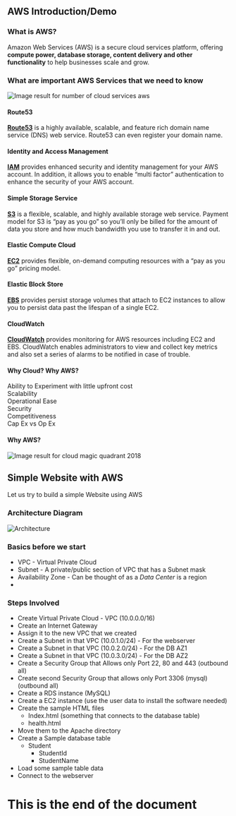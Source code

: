 ## AWS Introduction/Demo

### What is AWS?

Amazon Web Services (AWS) is a secure cloud services platform, offering **compute power, database storage, content delivery and other functionality** to help businesses scale and grow.


### What are important AWS Services that we need to know 

![Image result for number of cloud services aws](http://www.cyberphoton.com/wp-content/uploads/2016/02/aws-cloud-computing.jpg)

#### Route53

[**Route53**](http://aws.amazon.com/route53)  is a highly available, scalable, and feature rich domain name service (DNS) web service. Route53 can even register your domain name.

#### Identity and Access Management

[**IAM**](http://aws.amazon.com/iam/)  provides enhanced security and identity management for your AWS account. In addition, it allows you to enable “multi factor” authentication to enhance the security of your AWS account.

#### Simple Storage Service

[**S3**](http://aws.amazon.com/s3/)  is a flexible, scalable, and highly available storage web service. Payment model for S3 is “pay as you go” so you’ll only be billed for the amount of data you store and how much bandwidth you use to transfer it in and out.

#### Elastic Compute Cloud

[**EC2**](http://aws.amazon.com/ec2/)   provides flexible, on-demand computing resources with a “pay as you go” pricing model. 

#### Elastic Block Store

[**EBS**](http://aws.amazon.com/ebs/)  provides persist storage volumes that attach to EC2 instances to allow you to persist data past the lifespan of a single EC2. 

#### CloudWatch

[**CloudWatch**](http://aws.amazon.com/cloudwatch/)  provides monitoring for AWS resources including EC2 and EBS. CloudWatch enables administrators to view and collect key metrics and also set a series of alarms to be notified in case of trouble.

#### Why Cloud? Why AWS? 
Ability to Experiment with little upfront cost<br>
Scalability<br>
Operational Ease<br>
Security<br>
Competitiveness<br>
Cap Ex vs Op Ex<br>

#### Why AWS?
![Image result for cloud magic quadrant 2018](https://regmedia.co.uk/2018/05/29/gartner_iaas_mq_2018_supplied.jpg)

## Simple Website with AWS
Let us try to build a simple Website using AWS

### Architecture Diagram
![Architecture](https://s3.ap-south-1.amazonaws.com/nkamatam/WebServer.jpg)

### Basics before we start
* VPC - Virtual Private Cloud
* Subnet - A private/public section of VPC that has a Subnet mask
*  Availability Zone - Can be thought of as  a _Data Center_ is a region
* 

### Steps Involved 
* Create Virtual Private Cloud - VPC (10.0.0.0/16)
* Create an Internet Gateway
* Assign it to the new VPC that we created
* Create a Subnet in that VPC (10.0.1.0/24) - For the webserver
* Create a Subnet in that VPC (10.0.2.0/24) - For the DB AZ1
* Create a Subnet in that VPC (10.0.3.0/24) - For the DB AZ2
* Create a Security Group that Allows only Port 22, 80 and 443 (outbound all)
* Create second Security Group that allows only Port 3306 (mysql) (outbound all)
* Create a RDS instance (MySQL)
* Create a EC2 instance  (use the user data to install the software needed)
* Create the sample HTML files 
	* Index.html (something that connects to the database table)
	* health.html
* Move them to the Apache directory
* Create a Sample database table
	* Student 
		* StudentId
		* StudentName
* Load some sample table data
*  Connect to the webserver

# This is the end of the document

<!--stackedit_data:
eyJoaXN0b3J5IjpbLTIwMjk1NTExNTksMTYwMjQ5MTA0NywtMz
Q0NTc5NjQ5LC01NzQxOTExNjEsLTIxMDMyOTgxNzMsLTI5MzQy
MDIzOSw3OTk0MTkwMTgsMjQ3MDQzMTM0LDE5OTA5NTQzOTksLT
EwNTcyNTAwNCwtMTMxNjUwMTM4XX0=
-->